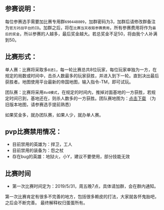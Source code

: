 参赛说明：
-------

每位参赛选手需要加比赛专用群`690448809`，加群密码为3，加群后请修改群备注为`官方对战平台的ID`。加群之后，将在`比赛当天收取参赛费用`，所有参赛费用将作为`最后的奖金`，所以参赛的人越多，最后奖金越大。若总奖金不足50，将由我个人补满到50。

比赛形式：
--------
单人赛：比赛将采取多`8进1`，每一轮比赛总共8位玩家，每位玩家单独为一方，在规定的局数或时间中，击杀人数最多的玩家获胜，并进入到下一轮。直到决出最后获胜者。地图使用平台最新的帝国地图，输入指令-TM，即可试玩。

团队赛：比赛将采用`4v4模式`，在规定的时间内，推掉对面基地的一方获胜，若规定时间已到，基地还在，则杀人数多的一方获胜。团队赛地图为：[点击下载](https://github.com/smartmiaomiao/Hero-of-the-empire/blob/master/all-maps/%E5%B8%9D%E5%9B%BD%E7%9A%84%E8%8B%B1%E9%9B%84%E5%9B%A2%E9%98%9Fpvp%E4%B8%93%E7%94%A8%E5%9B%BE1_0_1.w3x)  （为旧版本地图，请参赛选手提前熟悉）

如果奖金多，就办团队赛，如果人少，就办单人赛。

pvp比赛禁用情况：
------------
* 目前禁用的英雄为：捍卫，工人
* 目前禁用的装备为：怨之杖
* 存在bug的英雄：地狱火，小Y，建议不要使用，部分技能无效

比赛时间
--------
* 第一次比赛时间定为：2019/5/31，周五晚7点，具体请加群，会在群内通知。

第一次比赛肯定有很多不完善的地方，包括很多赖皮的打法，大家就各怀鬼胎吧，之后会不断完善。
最终解释权归蛋蛋所有。


